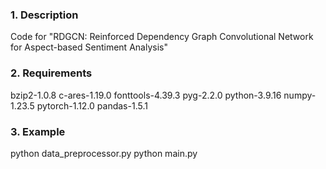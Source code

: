 ### 1. Description
Code for "RDGCN: Reinforced Dependency Graph Convolutional Network for Aspect-based Sentiment Analysis"

### 2. Requirements
bzip2-1.0.8
c-ares-1.19.0
fonttools-4.39.3
pyg-2.2.0
python-3.9.16
numpy-1.23.5
pytorch-1.12.0
pandas-1.5.1

### 3. Example
python data_preprocessor.py
python main.py




<!--
**RDGCN/RDGCN** is a ✨ _special_ ✨ repository because its `README.md` (this file) appears on your GitHub profile.

Here are some ideas to get you started:

- 🔭 I’m currently working on ...
- 🌱 I’m currently learning ...
- 👯 I’m looking to collaborate on ...
- 🤔 I’m looking for help with ...
- 💬 Ask me about ...
- 📫 How to reach me: Encryption
- 😄 Pronouns: RDGCN
- ⚡ Fun fact: python main.py
-->
